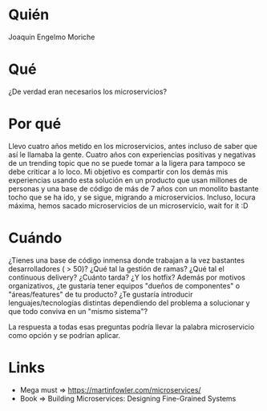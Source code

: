 # Quién
Joaquin Engelmo Moriche

# Qué
¿De verdad eran necesarios los microservicios?

# Por qué
Llevo cuatro años metido en los microservicios, antes incluso de saber que así le llamaba la gente. Cuatro años con experiencias positivas y negativas de un trending topic que no se puede tomar a la ligera para tampoco se debe criticar a lo loco. Mi objetivo es compartir con los demás mis experiencias usando esta solución en un producto que usan millones de personas y una base de código de más de 7 años con un monolito bastante tocho que se ha ido, y se sigue, migrando a microservicios. Incluso, locura máxima, hemos sacado microservicios de un microservicio, wait for it :D 

# Cuándo
¿Tienes una base de código inmensa donde trabajan a la vez bastantes desarrolladores ( > 50)? ¿Qué tal la gestión de ramas? ¿Qué tal el continuous delivery? ¿Cuánto tarda? ¿Y los hotfix? Además por motivos organizativos, ¿te gustaría tener equipos "dueños de componentes" o "áreas/features" de tu producto? ¿Te gustaría introducir lenguajes/tecnologías distintas dependiendo del problema a solucionar y que todo conviva en un "mismo sistema"? 

La respuesta a todas esas preguntas podría llevar la palabra microservicio como opción y se podrían aplicar.

# Links
- Mega must => https://martinfowler.com/microservices/
- Book => Building Microservices: Designing Fine-Grained Systems

